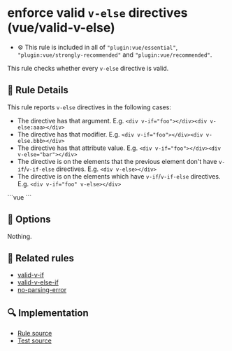 # enforce valid `v-else` directives (vue/valid-v-else)

- :gear: This rule is included in all of `"plugin:vue/essential"`, `"plugin:vue/strongly-recommended"` and `"plugin:vue/recommended"`.

This rule checks whether every `v-else` directive is valid.

## :book: Rule Details

This rule reports `v-else` directives in the following cases:

- The directive has that argument. E.g. `<div v-if="foo"></div><div v-else:aaa></div>`
- The directive has that modifier. E.g. `<div v-if="foo"></div><div v-else.bbb></div>`
- The directive has that attribute value. E.g. `<div v-if="foo"></div><div v-else="bar"></div>`
- The directive is on the elements that the previous element don't have `v-if`/`v-if-else` directives. E.g. `<div v-else></div>`
- The directive is on the elements which have `v-if`/`v-if-else` directives. E.g. `<div v-if="foo" v-else></div>`

<eslint-code-block :rules="{'vue/valid-v-else': ['error']}">
```vue
<template>
  <!-- ✓ GOOD -->
  <div v-if="foo"/>
  <div v-else/>

  <!-- ✗ BAD -->
  <div v-else="foo"/>
  <div v-else:aaa/>
  <div v-else.bbb/>
</template>
```
</eslint-code-block>

## :wrench: Options

Nothing.

## :couple: Related rules

- [valid-v-if]
- [valid-v-else-if]
- [no-parsing-error]


[valid-v-if]:       valid-v-if.md
[valid-v-else-if]:  valid-v-else-if.md
[no-parsing-error]:      no-parsing-error.md

## :mag: Implementation

- [Rule source](https://github.com/vuejs/eslint-plugin-vue/blob/master/lib/rules/valid-v-else.js)
- [Test source](https://github.com/vuejs/eslint-plugin-vue/blob/master/tests/lib/rules/valid-v-else.js)
